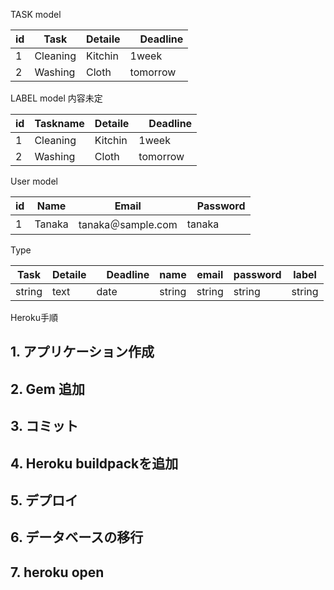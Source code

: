 TASK model

| id |  Task |  Detaile |　Deadline |
| ---- |----| ---- | ----|
|  1  |  Cleaning |  Kitchin  |  1week  |
|  2  |  Washing  |  Cloth  |  tomorrow |

LABEL model 内容未定

|  id  | Taskname  |  Detaile |　Deadline |
| ---- | ----| ----| ---- |
|  1  |  Cleaning |  Kitchin  |  1week  |
|  2  |  Washing  |  Cloth  |  tomorrow |

 User model

|  id  |  Name |  Email |　Password |
| ---- | ---- | ---- | ---- |
|  1  |  Tanaka |  tanaka＠sample.com  |  tanaka  |

Type

|  Task |  Detaile |　Deadline | name |  email | password | label
| ---- |----| ---- | ----| ----|----| ---- |
| string | text | date | string | string | string | string |

Heroku手順
## 1. アプリケーション作成
## 2. Gem 追加
## 3. コミット
## 4. Heroku buildpackを追加
## 5. デプロイ
## 6. データベースの移行
## 7. heroku open